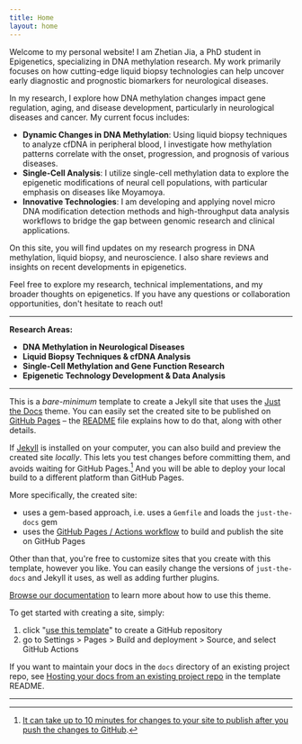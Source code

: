```yaml
---
title: Home
layout: home
---
```



Welcome to my personal website! I am Zhetian Jia, a PhD student in Epigenetics, specializing in DNA methylation research. My work primarily focuses on how cutting-edge liquid biopsy technologies can help uncover early diagnostic and prognostic biomarkers for neurological diseases.

In my research, I explore how DNA methylation changes impact gene regulation, aging, and disease development, particularly in neurological diseases and cancer. My current focus includes:

- **Dynamic Changes in DNA Methylation**: Using liquid biopsy techniques to analyze cfDNA in peripheral blood, I investigate how methylation patterns correlate with the onset, progression, and prognosis of various diseases.
- **Single-Cell Analysis**: I utilize single-cell methylation data to explore the epigenetic modifications of neural cell populations, with particular emphasis on diseases like Moyamoya.
- **Innovative Technologies**: I am developing and applying novel micro DNA modification detection methods and high-throughput data analysis workflows to bridge the gap between genomic research and clinical applications.

On this site, you will find updates on my research progress in DNA methylation, liquid biopsy, and neuroscience. I also share reviews and insights on recent developments in epigenetics.

Feel free to explore my research, technical implementations, and my broader thoughts on epigenetics. If you have any questions or collaboration opportunities, don't hesitate to reach out!

----

**Research Areas:**

- **DNA Methylation in Neurological Diseases**
- **Liquid Biopsy Techniques & cfDNA Analysis**
- **Single-Cell Methylation and Gene Function Research**
- **Epigenetic Technology Development & Data Analysis**

---

This is a *bare-minimum* template to create a Jekyll site that uses the [Just the Docs] theme. You can easily set the created site to be published on [GitHub Pages] – the [README] file explains how to do that, along with other details.

If [Jekyll] is installed on your computer, you can also build and preview the created site *locally*. This lets you test changes before committing them, and avoids waiting for GitHub Pages.[^1] And you will be able to deploy your local build to a different platform than GitHub Pages.

More specifically, the created site:

- uses a gem-based approach, i.e. uses a `Gemfile` and loads the `just-the-docs` gem
- uses the [GitHub Pages / Actions workflow] to build and publish the site on GitHub Pages

Other than that, you're free to customize sites that you create with this template, however you like. You can easily change the versions of `just-the-docs` and Jekyll it uses, as well as adding further plugins.

[Browse our documentation][Just the Docs] to learn more about how to use this theme.

To get started with creating a site, simply:

1. click "[use this template]" to create a GitHub repository
2. go to Settings > Pages > Build and deployment > Source, and select GitHub Actions

If you want to maintain your docs in the `docs` directory of an existing project repo, see [Hosting your docs from an existing project repo](https://github.com/just-the-docs/just-the-docs-template/blob/main/README.md#hosting-your-docs-from-an-existing-project-repo) in the template README.

----

[^1]: [It can take up to 10 minutes for changes to your site to publish after you push the changes to GitHub](https://docs.github.com/en/pages/setting-up-a-github-pages-site-with-jekyll/creating-a-github-pages-site-with-jekyll#creating-your-site).

[Just the Docs]: https://just-the-docs.github.io/just-the-docs/
[GitHub Pages]: https://docs.github.com/en/pages
[README]: https://github.com/just-the-docs/just-the-docs-template/blob/main/README.md
[Jekyll]: https://jekyllrb.com
[GitHub Pages / Actions workflow]: https://github.blog/changelog/2022-07-27-github-pages-custom-github-actions-workflows-beta/
[use this template]: https://github.com/just-the-docs/just-the-docs-template/generate
